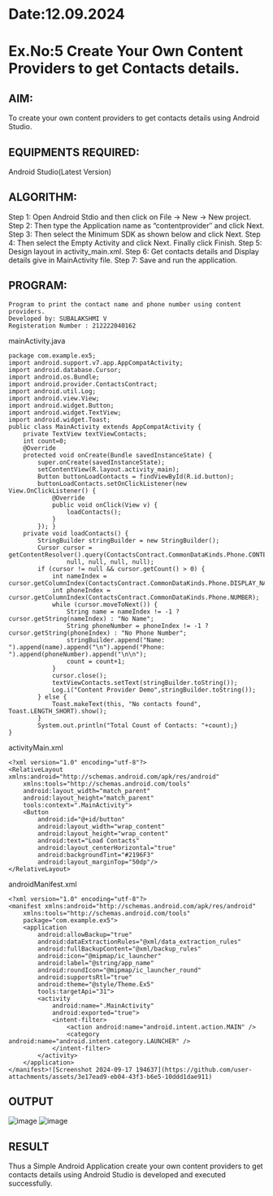 # Date:12.09.2024
# Ex.No:5 Create Your Own Content Providers to get Contacts details.
## AIM:
To create your own content providers to get contacts details using Android Studio.
## EQUIPMENTS REQUIRED:
Android Studio(Latest Version)

## ALGORITHM:
Step 1: Open Android Stdio and then click on File -> New -> New project.
Step 2: Then type the Application name as “contentprovider″ and click Next. 
Step 3: Then select the Minimum SDK as shown below and click Next.
Step 4: Then select the Empty Activity and click Next. Finally click Finish.
Step 5: Design layout in activity_main.xml.
Step 6: Get contacts details and Display details give in MainActivity file.
Step 7: Save and run the application.
## PROGRAM:
```
Program to print the contact name and phone number using content providers.
Developed by: SUBALAKSHMI V
Registeration Number : 212222040162
```
mainActivity.java
```
package com.example.ex5;
import android.support.v7.app.AppCompatActivity;
import android.database.Cursor;
import android.os.Bundle;
import android.provider.ContactsContract;
import android.util.Log;
import android.view.View;
import android.widget.Button;
import android.widget.TextView;
import android.widget.Toast;
public class MainActivity extends AppCompatActivity {
    private TextView textViewContacts;
    int count=0;
    @Override
    protected void onCreate(Bundle savedInstanceState) {
        super.onCreate(savedInstanceState);
        setContentView(R.layout.activity_main);
        Button buttonLoadContacts = findViewById(R.id.button);
        buttonLoadContacts.setOnClickListener(new View.OnClickListener() {
            @Override
            public void onClick(View v) {
                loadContacts();
            }
        }); }
    private void loadContacts() {
        StringBuilder stringBuilder = new StringBuilder();
        Cursor cursor = getContentResolver().query(ContactsContract.CommonDataKinds.Phone.CONTENT_URI,
                null, null, null, null);
        if (cursor != null && cursor.getCount() > 0) {
            int nameIndex = cursor.getColumnIndex(ContactsContract.CommonDataKinds.Phone.DISPLAY_NAME_PRIMARY);
            int phoneIndex = cursor.getColumnIndex(ContactsContract.CommonDataKinds.Phone.NUMBER);
            while (cursor.moveToNext()) {
                String name = nameIndex != -1 ? cursor.getString(nameIndex) : "No Name";
                String phoneNumber = phoneIndex != -1 ? cursor.getString(phoneIndex) : "No Phone Number";
                stringBuilder.append("Name: ").append(name).append("\n").append("Phone: ").append(phoneNumber).append("\n\n");
                count = count+1;
            }
            cursor.close();
            textViewContacts.setText(stringBuilder.toString());
            Log.i("Content Provider Demo",stringBuilder.toString());
        } else {
            Toast.makeText(this, "No contacts found", Toast.LENGTH_SHORT).show();
        }
        System.out.println("Total Count of Contacts: "+count);}
}
```
activityMain.xml
```
<?xml version="1.0" encoding="utf-8"?>
<RelativeLayout xmlns:android="http://schemas.android.com/apk/res/android"
    xmlns:tools="http://schemas.android.com/tools"
    android:layout_width="match_parent"
    android:layout_height="match_parent"
    tools:context=".MainActivity">
    <Button
        android:id="@+id/button"
        android:layout_width="wrap_content"
        android:layout_height="wrap_content"
        android:text="Load Contacts"
        android:layout_centerHorizontal="true"
        android:backgroundTint="#2196F3"
        android:layout_marginTop="50dp"/>
</RelativeLayout>
```
androidManifest.xml
```
<?xml version="1.0" encoding="utf-8"?>
<manifest xmlns:android="http://schemas.android.com/apk/res/android"
    xmlns:tools="http://schemas.android.com/tools"
    package="com.example.ex5">
    <application
        android:allowBackup="true"
        android:dataExtractionRules="@xml/data_extraction_rules"
        android:fullBackupContent="@xml/backup_rules"
        android:icon="@mipmap/ic_launcher"
        android:label="@string/app_name"
        android:roundIcon="@mipmap/ic_launcher_round"
        android:supportsRtl="true"
        android:theme="@style/Theme.Ex5"
        tools:targetApi="31">
        <activity
            android:name=".MainActivity"
            android:exported="true">
            <intent-filter>
                <action android:name="android.intent.action.MAIN" />
                <category android:name="android.intent.category.LAUNCHER" />
            </intent-filter>
        </activity>
    </application>
</manifest>![Screenshot 2024-09-17 194637](https://github.com/user-attachments/assets/3e17ead9-eb04-43f3-b6e5-10ddd1dae911)
```
## OUTPUT
![image](https://github.com/user-attachments/assets/f4f13f27-9839-41f4-a274-1d07b13ce7a8)
![image](https://github.com/user-attachments/assets/980323a9-2529-4de2-bfb2-2e6963f0dad4)
## RESULT
Thus a Simple Android Application create your own content providers to get contacts details using Android Studio is developed and executed successfully.
